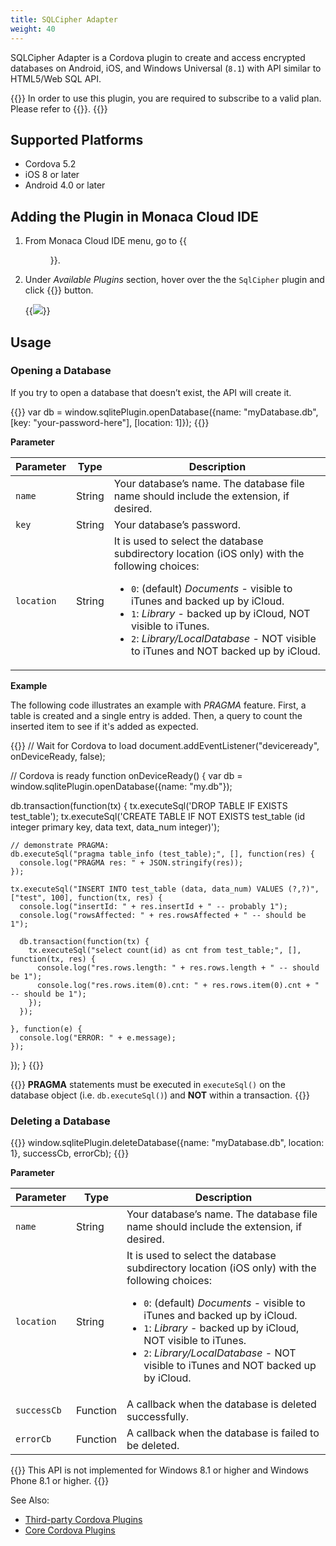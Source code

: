 ```yaml
---
title: SQLCipher Adapter
weight: 40
---
```


SQLCipher Adapter is a Cordova plugin to create and access encrypted
databases on Android, iOS, and Windows Universal (`8.1`) with API similar
to HTML5/Web SQL API.

{{<note>}}
  In order to use this plugin, you are required to subscribe to a valid plan. Please refer to {{<link href="https://monaca.mobi/en/pricing" title="Monaca Subscription Plans">}}.
{{</note>}}

## Supported Platforms

-   Cordova 5.2
-   iOS 8 or later
-   Android 4.0 or later

## Adding the Plugin in Monaca Cloud IDE

1.  From Monaca Cloud IDE menu, go to {{<menu menu1="Configure" menu2="Cordova Plugin Settings">}}.

2.  Under *Available Plugins* section, hover over the the `SqlCipher` plugin and click {{<guilabel name="Enable">}} button.

    {{<img src="/images/reference/power_plugins/sqlcipher/1.png">}}

## Usage

### Opening a Database

If you try to open a database that doesn’t exist, the API will create
it.

{{<highlight javascript>}}
var db = window.sqlitePlugin.openDatabase({name: "myDatabase.db", [key: "your-password-here"], [location: 1]});
{{</highlight>}}

**Parameter**

Parameter | Type | Description
----------|------|----------------
`name` | String | Your database’s name. The database file name should include the extension, if desired.
`key` | String | Your database’s password.
`location` | String | It is used to select the database subdirectory location (iOS only) with the following choices: <ul><li>`0`: (default) *Documents* -  visible to iTunes and backed up by iCloud.</li><li>`1`: *Library* - backed up by iCloud, NOT visible to iTunes.</li><li>`2`: *Library/LocalDatabase* - NOT visible to iTunes and NOT backed up by iCloud.</li>
</ul>

**Example**

The following code illustrates an example with *PRAGMA* feature. First, a table is created and a single entry is added. Then, a query to count the inserted item to see if it's added as expected.

{{<highlight javascript>}}
// Wait for Cordova to load
document.addEventListener("deviceready", onDeviceReady, false);

// Cordova is ready
function onDeviceReady() {
  var db = window.sqlitePlugin.openDatabase({name: "my.db"});

  db.transaction(function(tx) {
    tx.executeSql('DROP TABLE IF EXISTS test_table');
    tx.executeSql('CREATE TABLE IF NOT EXISTS test_table (id integer primary key, data text, data_num integer)');

    // demonstrate PRAGMA:
    db.executeSql("pragma table_info (test_table);", [], function(res) {
      console.log("PRAGMA res: " + JSON.stringify(res));
    });

    tx.executeSql("INSERT INTO test_table (data, data_num) VALUES (?,?)", ["test", 100], function(tx, res) {
      console.log("insertId: " + res.insertId + " -- probably 1");
      console.log("rowsAffected: " + res.rowsAffected + " -- should be 1");

      db.transaction(function(tx) {
        tx.executeSql("select count(id) as cnt from test_table;", [], function(tx, res) {
          console.log("res.rows.length: " + res.rows.length + " -- should be 1");
          console.log("res.rows.item(0).cnt: " + res.rows.item(0).cnt + " -- should be 1");
        });
      });

    }, function(e) {
      console.log("ERROR: " + e.message);
    });
  });
}
{{</highlight>}}

{{<note>}}
<b>PRAGMA</b> statements must be executed in <code>executeSql()</code> on the database object (i.e. <code>db.executeSql()</code>) and <b>NOT</b> within a transaction.
{{</note>}}

### Deleting a Database

{{<highlight javascript>}}
window.sqlitePlugin.deleteDatabase({name: "myDatabase.db", location: 1}, successCb, errorCb);
{{</highlight>}}

**Parameter**

Parameter | Type | Description
----------|------|----------------
`name` | String | Your database’s name. The database file name should include the extension, if desired.
`location` | String | It is used to select the database subdirectory location (iOS only) with the following choices: <ul><li>`0`: (default) *Documents* -  visible to iTunes and backed up by iCloud.</li><li>`1`: *Library* - backed up by iCloud, NOT visible to iTunes.</li><li>`2`: *Library/LocalDatabase* - NOT visible to iTunes and NOT backed up by iCloud.</li></ul>
`successCb` | Function | A callback when the database is deleted successfully.
`errorCb` | Function | A callback when the database is failed to be deleted.

{{<note>}}
This API is not implemented for Windows 8.1 or higher and Windows Phone 8.1 or higher.
{{</note>}}

See Also:

- [Third-party Cordova Plugins](../../third_party_phonegap/)
- [Core Cordova Plugins](../../cordova_6.5/)
